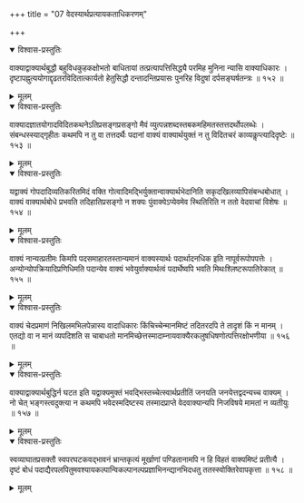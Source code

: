 +++
title = "07 वेदस्यार्थप्रत्यायकताधिकरणम्"

+++



<details open><summary>विश्वास-प्रस्तुतिः</summary>

वाक्याद्वाक्यार्थबुद्धौ बहुविधकुहकक्षोभतो बाधितायां तत्प्रत्यापत्तिसिद्ध्यै परमिह मुनिना न्यासि वाक्याधिकारः ।  
दृष्टापह्नुत्ययोगाद्दृढतरविदितात्कार्यतो हेतुसिद्धौ दन्तादन्तिप्रयासः पुनरिह विदुषां दर्पसङ्घर्षतन्त्रः ॥ १५२ ॥
</details>

<details><summary>मूलम्</summary>

वाक्याद्वाक्यार्थबुद्धौ बहुविधकुहकक्षोभतो बाधितायां तत्प्रत्यापत्तिसिद्ध्यै परमिह मुनिना न्यासि वाक्याधिकारः ।  
दृष्टापह्नुत्ययोगाद्दृढतरविदितात्कार्यतो हेतुसिद्धौ दन्तादन्तिप्रयासः पुनरिह विदुषां दर्पसङ्घर्षतन्त्रः ॥ १५२ ॥
</details>


<details open><summary>विश्वास-प्रस्तुतिः</summary>

वाक्यादज्ञातयोगादविदितकथनेऽतिप्रसङ्गप्रसङ्गो मैवं व्युत्पन्नशब्दस्तबकमहिमतस्तत्तदर्थोपलब्धेः ।  
संबन्धस्स्याद्गृहीतः कथमपि न तु वा तत्तदर्थैः पदानां वाक्यं वाक्यार्थयुक्तं न तु विदितचरं काव्यकॢप्त्यादिदृष्टेः ॥ १५३ ॥
</details>

<details><summary>मूलम्</summary>

वाक्यादज्ञातयोगादविदितकथनेऽतिप्रसङ्गप्रसङ्गो मैवं व्युत्पन्नशब्दस्तबकमहिमतस्तत्तदर्थोपलब्धेः ।  
संबन्धस्स्याद्गृहीतः कथमपि न तु वा तत्तदर्थैः पदानां वाक्यं वाक्यार्थयुक्तं न तु विदितचरं काव्यकॢप्त्यादिदृष्टेः ॥ १५३ ॥
</details>


<details open><summary>विश्वास-प्रस्तुतिः</summary>

यद्वाक्यं गोपदादिव्यतिकरितमिदं वक्ति गोत्वादिमद्भिर्युक्तान्वाक्यार्थभेदानिति सकृदखिलव्यापिसंबन्धबोधात् ।  
वाक्यं वाक्यार्थबोधे प्रभवति तदिहातिप्रसङ्गो न शक्यः पुंवाक्येऽप्येवमेव स्थितिरिति न ततो वेदवाचां विशेषः ॥ १५४ ॥
</details>

<details><summary>मूलम्</summary>

यद्वाक्यं गोपदादिव्यतिकरितमिदं वक्ति गोत्वादिमद्भिर्युक्तान्वाक्यार्थभेदानिति सकृदखिलव्यापिसंबन्धबोधात् ।  
वाक्यं वाक्यार्थबोधे प्रभवति तदिहातिप्रसङ्गो न शक्यः पुंवाक्येऽप्येवमेव स्थितिरिति न ततो वेदवाचां विशेषः ॥ १५४ ॥
</details>


<details open><summary>विश्वास-प्रस्तुतिः</summary>

वाक्यं नान्यत्प्रतीमः किमपि पदसमाहारतस्तान्यमानं वाक्यस्यार्थः पदार्थादनधिक इति नापूर्वरूपोपपत्तेः ।  
अन्योन्योपक्रियादिप्रणिधिमति पदान्येव वाक्यं भवेयुर्वाक्यार्थत्वं पदार्थेष्वपि भवति मिथःश्लिष्टरूपातिरेकात् ॥ १५५ ॥
</details>

<details><summary>मूलम्</summary>

वाक्यं नान्यत्प्रतीमः किमपि पदसमाहारतस्तान्यमानं वाक्यस्यार्थः पदार्थादनधिक इति नापूर्वरूपोपपत्तेः ।  
अन्योन्योपक्रियादिप्रणिधिमति पदान्येव वाक्यं भवेयुर्वाक्यार्थत्वं पदार्थेष्वपि भवति मिथःश्लिष्टरूपातिरेकात् ॥ १५५ ॥
</details>


<details open><summary>विश्वास-प्रस्तुतिः</summary>

वाक्यं चेदप्रमाणं निखिलमभिलपेन्नास्य वादाधिकारः किंचिच्चेन्मानमिष्टं तदितरदपि ते तादृशं किं न मानम् ।  
एतद्यो वा न मानं व्यपदिशति स चाबाधतो मानमिच्छेत्तस्मादाम्नायवाक्यैरकलुषधिषणोत्पत्तिरक्षोभणीया ॥ १५६ ॥
</details>

<details><summary>मूलम्</summary>

वाक्यं चेदप्रमाणं निखिलमभिलपेन्नास्य वादाधिकारः किंचिच्चेन्मानमिष्टं तदितरदपि ते तादृशं किं न मानम् ।  
एतद्यो वा न मानं व्यपदिशति स चाबाधतो मानमिच्छेत्तस्मादाम्नायवाक्यैरकलुषधिषणोत्पत्तिरक्षोभणीया ॥ १५६ ॥
</details>


<details open><summary>विश्वास-प्रस्तुतिः</summary>

वाक्याद्वाक्यार्थबुद्धिर्न घटत इति यद्वाक्यमुक्तं भवद्भिस्तच्चेत्स्वार्थप्रतीतिं जनयति जनयेत्तद्वदन्यच्च वाक्यम् ।  
नो चेत् भङ्गस्त्वदुक्त्या न कथमपि भवेदस्मदिष्टस्य तस्मादप्राप्ते वेदवाक्यान्यपि निजविषये मामतां न व्यतीयुः ॥ १५७ ॥
</details>

<details><summary>मूलम्</summary>

वाक्याद्वाक्यार्थबुद्धिर्न घटत इति यद्वाक्यमुक्तं भवद्भिस्तच्चेत्स्वार्थप्रतीतिं जनयति जनयेत्तद्वदन्यच्च वाक्यम् ।  
नो चेत् भङ्गस्त्वदुक्त्या न कथमपि भवेदस्मदिष्टस्य तस्मादप्राप्ते वेदवाक्यान्यपि निजविषये मामतां न व्यतीयुः ॥ १५७ ॥
</details>


<details open><summary>विश्वास-प्रस्तुतिः</summary>

स्वव्याघातप्रसक्तौ स्वपरघटकवद्भावनं भ्रान्तकृत्यं मूर्खाणां पण्डितानामपि न हि विहतं वाक्यमिष्टं प्रतीत्यै ।  
दृष्टं बोधं पदाद्यैरपलपितुमवश्यायकल्पान्विकल्पानल्पप्रज्ञाभिनन्द्यानभिदधतु ततस्स्वोक्तिरेवापकृत्ता ॥ १५८ ॥
</details>

<details><summary>मूलम्</summary>

स्वव्याघातप्रसक्तौ स्वपरघटकवद्भावनं भ्रान्तकृत्यं मूर्खाणां पण्डितानामपि न हि विहतं वाक्यमिष्टं प्रतीत्यै ।  
दृष्टं बोधं पदाद्यैरपलपितुमवश्यायकल्पान्विकल्पानल्पप्रज्ञाभिनन्द्यानभिदधतु ततस्स्वोक्तिरेवापकृत्ता ॥ १५८ ॥
</details>